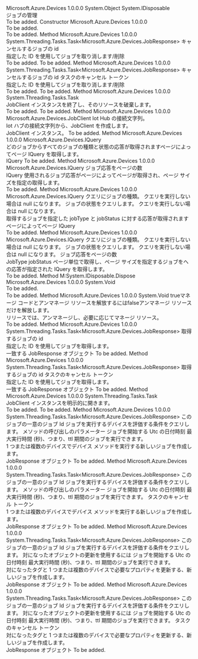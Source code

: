 <Type Name="JobClient" FullName="Microsoft.Azure.Devices.JobClient">
  <TypeSignature Language="C#" Value="public abstract class JobClient : IDisposable" />
  <TypeSignature Language="ILAsm" Value=".class public auto ansi abstract beforefieldinit JobClient extends System.Object implements class System.IDisposable" />
  <TypeSignature Language="DocId" Value="T:Microsoft.Azure.Devices.JobClient" />
  <TypeSignature Language="VB.NET" Value="Public MustInherit Class JobClient&#xA;Implements IDisposable" />
  <TypeSignature Language="F#" Value="type JobClient = class&#xA;    interface IDisposable" />
  <AssemblyInfo>
    <AssemblyName>Microsoft.Azure.Devices</AssemblyName>
    <AssemblyVersion>1.0.0.0</AssemblyVersion>
  </AssemblyInfo>
  <Base>
    <BaseTypeName>System.Object</BaseTypeName>
  </Base>
  <Interfaces>
    <Interface>
      <InterfaceName>System.IDisposable</InterfaceName>
    </Interface>
  </Interfaces>
  <Docs>
    <summary>
            ジョブの管理
            </summary>
    <remarks>To be added.</remarks>
  </Docs>
  <Members>
    <Member MemberName=".ctor">
      <MemberSignature Language="C#" Value="protected JobClient ();" />
      <MemberSignature Language="ILAsm" Value=".method familyhidebysig specialname rtspecialname instance void .ctor() cil managed" />
      <MemberSignature Language="DocId" Value="M:Microsoft.Azure.Devices.JobClient.#ctor" />
      <MemberSignature Language="VB.NET" Value="Protected Sub New ()" />
      <MemberType>Constructor</MemberType>
      <AssemblyInfo>
        <AssemblyName>Microsoft.Azure.Devices</AssemblyName>
        <AssemblyVersion>1.0.0.0</AssemblyVersion>
      </AssemblyInfo>
      <Parameters />
      <Docs>
        <summary>To be added.</summary>
        <remarks>To be added.</remarks>
      </Docs>
    </Member>
    <Member MemberName="CancelJobAsync">
      <MemberSignature Language="C#" Value="public abstract System.Threading.Tasks.Task&lt;Microsoft.Azure.Devices.JobResponse&gt; CancelJobAsync (string jobId);" />
      <MemberSignature Language="ILAsm" Value=".method public hidebysig newslot virtual instance class System.Threading.Tasks.Task`1&lt;class Microsoft.Azure.Devices.JobResponse&gt; CancelJobAsync(string jobId) cil managed" />
      <MemberSignature Language="DocId" Value="M:Microsoft.Azure.Devices.JobClient.CancelJobAsync(System.String)" />
      <MemberSignature Language="VB.NET" Value="Public MustOverride Function CancelJobAsync (jobId As String) As Task(Of JobResponse)" />
      <MemberSignature Language="F#" Value="abstract member CancelJobAsync : string -&gt; System.Threading.Tasks.Task&lt;Microsoft.Azure.Devices.JobResponse&gt;" Usage="jobClient.CancelJobAsync jobId" />
      <MemberType>Method</MemberType>
      <AssemblyInfo>
        <AssemblyName>Microsoft.Azure.Devices</AssemblyName>
        <AssemblyVersion>1.0.0.0</AssemblyVersion>
      </AssemblyInfo>
      <ReturnValue>
        <ReturnType>System.Threading.Tasks.Task&lt;Microsoft.Azure.Devices.JobResponse&gt;</ReturnType>
      </ReturnValue>
      <Parameters>
        <Parameter Name="jobId" Type="System.String" />
      </Parameters>
      <Docs>
        <param name="jobId">キャンセルするジョブの id</param>
        <summary>
            指定した ID を使用してジョブを取り消します/削除
            </summary>
        <returns>To be added.</returns>
        <remarks>To be added.</remarks>
      </Docs>
    </Member>
    <Member MemberName="CancelJobAsync">
      <MemberSignature Language="C#" Value="public abstract System.Threading.Tasks.Task&lt;Microsoft.Azure.Devices.JobResponse&gt; CancelJobAsync (string jobId, System.Threading.CancellationToken cancellationToken);" />
      <MemberSignature Language="ILAsm" Value=".method public hidebysig newslot virtual instance class System.Threading.Tasks.Task`1&lt;class Microsoft.Azure.Devices.JobResponse&gt; CancelJobAsync(string jobId, valuetype System.Threading.CancellationToken cancellationToken) cil managed" />
      <MemberSignature Language="DocId" Value="M:Microsoft.Azure.Devices.JobClient.CancelJobAsync(System.String,System.Threading.CancellationToken)" />
      <MemberSignature Language="F#" Value="abstract member CancelJobAsync : string * System.Threading.CancellationToken -&gt; System.Threading.Tasks.Task&lt;Microsoft.Azure.Devices.JobResponse&gt;" Usage="jobClient.CancelJobAsync (jobId, cancellationToken)" />
      <MemberType>Method</MemberType>
      <AssemblyInfo>
        <AssemblyName>Microsoft.Azure.Devices</AssemblyName>
        <AssemblyVersion>1.0.0.0</AssemblyVersion>
      </AssemblyInfo>
      <ReturnValue>
        <ReturnType>System.Threading.Tasks.Task&lt;Microsoft.Azure.Devices.JobResponse&gt;</ReturnType>
      </ReturnValue>
      <Parameters>
        <Parameter Name="jobId" Type="System.String" />
        <Parameter Name="cancellationToken" Type="System.Threading.CancellationToken" />
      </Parameters>
      <Docs>
        <param name="jobId">キャンセルするジョブの id</param>
        <param name="cancellationToken">タスクのキャンセル トークン</param>
        <summary>
            指定した ID を使用してジョブを取り消します/削除
            </summary>
        <returns>To be added.</returns>
        <remarks>To be added.</remarks>
      </Docs>
    </Member>
    <Member MemberName="CloseAsync">
      <MemberSignature Language="C#" Value="public abstract System.Threading.Tasks.Task CloseAsync ();" />
      <MemberSignature Language="ILAsm" Value=".method public hidebysig newslot virtual instance class System.Threading.Tasks.Task CloseAsync() cil managed" />
      <MemberSignature Language="DocId" Value="M:Microsoft.Azure.Devices.JobClient.CloseAsync" />
      <MemberSignature Language="VB.NET" Value="Public MustOverride Function CloseAsync () As Task" />
      <MemberSignature Language="F#" Value="abstract member CloseAsync : unit -&gt; System.Threading.Tasks.Task" Usage="jobClient.CloseAsync " />
      <MemberType>Method</MemberType>
      <AssemblyInfo>
        <AssemblyName>Microsoft.Azure.Devices</AssemblyName>
        <AssemblyVersion>1.0.0.0</AssemblyVersion>
      </AssemblyInfo>
      <ReturnValue>
        <ReturnType>System.Threading.Tasks.Task</ReturnType>
      </ReturnValue>
      <Parameters />
      <Docs>
        <summary>
            JobClient インスタンスを終了し、そのリソースを破棄します。
            </summary>
        <returns>To be added.</returns>
        <remarks>To be added.</remarks>
      </Docs>
    </Member>
    <Member MemberName="CreateFromConnectionString">
      <MemberSignature Language="C#" Value="public static Microsoft.Azure.Devices.JobClient CreateFromConnectionString (string connectionString);" />
      <MemberSignature Language="ILAsm" Value=".method public static hidebysig class Microsoft.Azure.Devices.JobClient CreateFromConnectionString(string connectionString) cil managed" />
      <MemberSignature Language="DocId" Value="M:Microsoft.Azure.Devices.JobClient.CreateFromConnectionString(System.String)" />
      <MemberSignature Language="VB.NET" Value="Public Shared Function CreateFromConnectionString (connectionString As String) As JobClient" />
      <MemberSignature Language="F#" Value="static member CreateFromConnectionString : string -&gt; Microsoft.Azure.Devices.JobClient" Usage="Microsoft.Azure.Devices.JobClient.CreateFromConnectionString connectionString" />
      <MemberType>Method</MemberType>
      <AssemblyInfo>
        <AssemblyName>Microsoft.Azure.Devices</AssemblyName>
        <AssemblyVersion>1.0.0.0</AssemblyVersion>
      </AssemblyInfo>
      <ReturnValue>
        <ReturnType>Microsoft.Azure.Devices.JobClient</ReturnType>
      </ReturnValue>
      <Parameters>
        <Parameter Name="connectionString" Type="System.String" />
      </Parameters>
      <Docs>
        <param name="connectionString"> Iot Hub の接続文字列。</param>
        <summary>
            Iot ハブの接続文字列から、JobClient を作成します。
            </summary>
        <returns> JobClient インスタンス。 </returns>
        <remarks>To be added.</remarks>
      </Docs>
    </Member>
    <Member MemberName="CreateQuery">
      <MemberSignature Language="C#" Value="public abstract Microsoft.Azure.Devices.IQuery CreateQuery ();" />
      <MemberSignature Language="ILAsm" Value=".method public hidebysig newslot virtual instance class Microsoft.Azure.Devices.IQuery CreateQuery() cil managed" />
      <MemberSignature Language="DocId" Value="M:Microsoft.Azure.Devices.JobClient.CreateQuery" />
      <MemberSignature Language="VB.NET" Value="Public MustOverride Function CreateQuery () As IQuery" />
      <MemberSignature Language="F#" Value="abstract member CreateQuery : unit -&gt; Microsoft.Azure.Devices.IQuery" Usage="jobClient.CreateQuery " />
      <MemberType>Method</MemberType>
      <AssemblyInfo>
        <AssemblyName>Microsoft.Azure.Devices</AssemblyName>
        <AssemblyVersion>1.0.0.0</AssemblyVersion>
      </AssemblyInfo>
      <ReturnValue>
        <ReturnType>Microsoft.Azure.Devices.IQuery</ReturnType>
      </ReturnValue>
      <Parameters />
      <Docs>
        <summary>
            どのジョブからすべてのジョブの種類と状態の応答が取得されますページによってページ IQuery を取得します。
            </summary>
        <returns>IQuery</returns>
        <remarks>To be added.</remarks>
      </Docs>
    </Member>
    <Member MemberName="CreateQuery">
      <MemberSignature Language="C#" Value="public abstract Microsoft.Azure.Devices.IQuery CreateQuery (Nullable&lt;int&gt; pageSize);" />
      <MemberSignature Language="ILAsm" Value=".method public hidebysig newslot virtual instance class Microsoft.Azure.Devices.IQuery CreateQuery(valuetype System.Nullable`1&lt;int32&gt; pageSize) cil managed" />
      <MemberSignature Language="DocId" Value="M:Microsoft.Azure.Devices.JobClient.CreateQuery(System.Nullable{System.Int32})" />
      <MemberSignature Language="VB.NET" Value="Public MustOverride Function CreateQuery (pageSize As Nullable(Of Integer)) As IQuery" />
      <MemberSignature Language="F#" Value="abstract member CreateQuery : Nullable&lt;int&gt; -&gt; Microsoft.Azure.Devices.IQuery" Usage="jobClient.CreateQuery pageSize" />
      <MemberType>Method</MemberType>
      <AssemblyInfo>
        <AssemblyName>Microsoft.Azure.Devices</AssemblyName>
        <AssemblyVersion>1.0.0.0</AssemblyVersion>
      </AssemblyInfo>
      <ReturnValue>
        <ReturnType>Microsoft.Azure.Devices.IQuery</ReturnType>
      </ReturnValue>
      <Parameters>
        <Parameter Name="pageSize" Type="System.Nullable&lt;System.Int32&gt;" />
      </Parameters>
      <Docs>
        <param name="pageSize">ジョブ応答をページの数</param>
        <summary>
            IQuery 使用されるジョブ応答がページによってページが取得され、ページ サイズを指定の取得します。
            </summary>
        <returns />
        <remarks>To be added.</remarks>
      </Docs>
    </Member>
    <Member MemberName="CreateQuery">
      <MemberSignature Language="C#" Value="public abstract Microsoft.Azure.Devices.IQuery CreateQuery (Nullable&lt;Microsoft.Azure.Devices.JobType&gt; jobType, Nullable&lt;Microsoft.Azure.Devices.JobStatus&gt; jobStatus);" />
      <MemberSignature Language="ILAsm" Value=".method public hidebysig newslot virtual instance class Microsoft.Azure.Devices.IQuery CreateQuery(valuetype System.Nullable`1&lt;valuetype Microsoft.Azure.Devices.JobType&gt; jobType, valuetype System.Nullable`1&lt;valuetype Microsoft.Azure.Devices.JobStatus&gt; jobStatus) cil managed" />
      <MemberSignature Language="DocId" Value="M:Microsoft.Azure.Devices.JobClient.CreateQuery(System.Nullable{Microsoft.Azure.Devices.JobType},System.Nullable{Microsoft.Azure.Devices.JobStatus})" />
      <MemberSignature Language="VB.NET" Value="Public MustOverride Function CreateQuery (jobType As Nullable(Of JobType), jobStatus As Nullable(Of JobStatus)) As IQuery" />
      <MemberSignature Language="F#" Value="abstract member CreateQuery : Nullable&lt;Microsoft.Azure.Devices.JobType&gt; * Nullable&lt;Microsoft.Azure.Devices.JobStatus&gt; -&gt; Microsoft.Azure.Devices.IQuery" Usage="jobClient.CreateQuery (jobType, jobStatus)" />
      <MemberType>Method</MemberType>
      <AssemblyInfo>
        <AssemblyName>Microsoft.Azure.Devices</AssemblyName>
        <AssemblyVersion>1.0.0.0</AssemblyVersion>
      </AssemblyInfo>
      <ReturnValue>
        <ReturnType>Microsoft.Azure.Devices.IQuery</ReturnType>
      </ReturnValue>
      <Parameters>
        <Parameter Name="jobType" Type="System.Nullable&lt;Microsoft.Azure.Devices.JobType&gt;" />
        <Parameter Name="jobStatus" Type="System.Nullable&lt;Microsoft.Azure.Devices.JobStatus&gt;" />
      </Parameters>
      <Docs>
        <param name="jobType">クエリにジョブの種類。 クエリを実行しない場合は null になります。</param>
        <param name="jobStatus">ジョブの状態をクエリします。 クエリを実行しない場合は null になります。</param>
        <summary>
            取得するジョブを指定した jobType と jobStatus に対する応答が取得されますページによってページ IQuery
            </summary>
        <returns />
        <remarks>To be added.</remarks>
      </Docs>
    </Member>
    <Member MemberName="CreateQuery">
      <MemberSignature Language="C#" Value="public abstract Microsoft.Azure.Devices.IQuery CreateQuery (Nullable&lt;Microsoft.Azure.Devices.JobType&gt; jobType, Nullable&lt;Microsoft.Azure.Devices.JobStatus&gt; jobStatus, Nullable&lt;int&gt; pageSize);" />
      <MemberSignature Language="ILAsm" Value=".method public hidebysig newslot virtual instance class Microsoft.Azure.Devices.IQuery CreateQuery(valuetype System.Nullable`1&lt;valuetype Microsoft.Azure.Devices.JobType&gt; jobType, valuetype System.Nullable`1&lt;valuetype Microsoft.Azure.Devices.JobStatus&gt; jobStatus, valuetype System.Nullable`1&lt;int32&gt; pageSize) cil managed" />
      <MemberSignature Language="DocId" Value="M:Microsoft.Azure.Devices.JobClient.CreateQuery(System.Nullable{Microsoft.Azure.Devices.JobType},System.Nullable{Microsoft.Azure.Devices.JobStatus},System.Nullable{System.Int32})" />
      <MemberSignature Language="VB.NET" Value="Public MustOverride Function CreateQuery (jobType As Nullable(Of JobType), jobStatus As Nullable(Of JobStatus), pageSize As Nullable(Of Integer)) As IQuery" />
      <MemberSignature Language="F#" Value="abstract member CreateQuery : Nullable&lt;Microsoft.Azure.Devices.JobType&gt; * Nullable&lt;Microsoft.Azure.Devices.JobStatus&gt; * Nullable&lt;int&gt; -&gt; Microsoft.Azure.Devices.IQuery" Usage="jobClient.CreateQuery (jobType, jobStatus, pageSize)" />
      <MemberType>Method</MemberType>
      <AssemblyInfo>
        <AssemblyName>Microsoft.Azure.Devices</AssemblyName>
        <AssemblyVersion>1.0.0.0</AssemblyVersion>
      </AssemblyInfo>
      <ReturnValue>
        <ReturnType>Microsoft.Azure.Devices.IQuery</ReturnType>
      </ReturnValue>
      <Parameters>
        <Parameter Name="jobType" Type="System.Nullable&lt;Microsoft.Azure.Devices.JobType&gt;" />
        <Parameter Name="jobStatus" Type="System.Nullable&lt;Microsoft.Azure.Devices.JobStatus&gt;" />
        <Parameter Name="pageSize" Type="System.Nullable&lt;System.Int32&gt;" />
      </Parameters>
      <Docs>
        <param name="jobType">クエリにジョブの種類。 クエリを実行しない場合は null になります。</param>
        <param name="jobStatus">ジョブの状態をクエリします。 クエリを実行しない場合は null になります。</param>
        <param name="pageSize">ジョブ応答をページの数</param>
        <summary>
            JobType jobStatus ページ単位で取得し、ページ サイズを指定するジョブをへの応答が指定された IQuery を取得します。
            </summary>
        <returns />
        <remarks>To be added.</remarks>
      </Docs>
    </Member>
    <Member MemberName="Dispose">
      <MemberSignature Language="C#" Value="public void Dispose ();" />
      <MemberSignature Language="ILAsm" Value=".method public hidebysig newslot virtual instance void Dispose() cil managed" />
      <MemberSignature Language="DocId" Value="M:Microsoft.Azure.Devices.JobClient.Dispose" />
      <MemberSignature Language="VB.NET" Value="Public Sub Dispose ()" />
      <MemberSignature Language="F#" Value="abstract member Dispose : unit -&gt; unit&#xA;override this.Dispose : unit -&gt; unit" Usage="jobClient.Dispose " />
      <MemberType>Method</MemberType>
      <Implements>
        <InterfaceMember>M:System.IDisposable.Dispose</InterfaceMember>
      </Implements>
      <AssemblyInfo>
        <AssemblyName>Microsoft.Azure.Devices</AssemblyName>
        <AssemblyVersion>1.0.0.0</AssemblyVersion>
      </AssemblyInfo>
      <ReturnValue>
        <ReturnType>System.Void</ReturnType>
      </ReturnValue>
      <Parameters />
      <Docs>
        <summary>To be added.</summary>
        <remarks>To be added.</remarks>
        <inheritdoc />
      </Docs>
    </Member>
    <Member MemberName="Dispose">
      <MemberSignature Language="C#" Value="protected virtual void Dispose (bool disposing);" />
      <MemberSignature Language="ILAsm" Value=".method familyhidebysig newslot virtual instance void Dispose(bool disposing) cil managed" />
      <MemberSignature Language="DocId" Value="M:Microsoft.Azure.Devices.JobClient.Dispose(System.Boolean)" />
      <MemberSignature Language="VB.NET" Value="Protected Overridable Sub Dispose (disposing As Boolean)" />
      <MemberSignature Language="F#" Value="abstract member Dispose : bool -&gt; unit&#xA;override this.Dispose : bool -&gt; unit" Usage="jobClient.Dispose disposing" />
      <MemberType>Method</MemberType>
      <AssemblyInfo>
        <AssemblyName>Microsoft.Azure.Devices</AssemblyName>
        <AssemblyVersion>1.0.0.0</AssemblyVersion>
      </AssemblyInfo>
      <ReturnValue>
        <ReturnType>System.Void</ReturnType>
      </ReturnValue>
      <Parameters>
        <Parameter Name="disposing" Type="System.Boolean" />
      </Parameters>
      <Docs>
        <param name="disposing">
          <c>true</c>マネージ コードとアンマネージ リソースを解放するには<c>false</c>アンマネージ リソースだけを解放します。</param>
        <summary>
            リリースでは、アンマネージし、必要に応じてマネージ リソース。
            </summary>
        <remarks>To be added.</remarks>
      </Docs>
    </Member>
    <Member MemberName="GetJobAsync">
      <MemberSignature Language="C#" Value="public abstract System.Threading.Tasks.Task&lt;Microsoft.Azure.Devices.JobResponse&gt; GetJobAsync (string jobId);" />
      <MemberSignature Language="ILAsm" Value=".method public hidebysig newslot virtual instance class System.Threading.Tasks.Task`1&lt;class Microsoft.Azure.Devices.JobResponse&gt; GetJobAsync(string jobId) cil managed" />
      <MemberSignature Language="DocId" Value="M:Microsoft.Azure.Devices.JobClient.GetJobAsync(System.String)" />
      <MemberSignature Language="VB.NET" Value="Public MustOverride Function GetJobAsync (jobId As String) As Task(Of JobResponse)" />
      <MemberSignature Language="F#" Value="abstract member GetJobAsync : string -&gt; System.Threading.Tasks.Task&lt;Microsoft.Azure.Devices.JobResponse&gt;" Usage="jobClient.GetJobAsync jobId" />
      <MemberType>Method</MemberType>
      <AssemblyInfo>
        <AssemblyName>Microsoft.Azure.Devices</AssemblyName>
        <AssemblyVersion>1.0.0.0</AssemblyVersion>
      </AssemblyInfo>
      <ReturnValue>
        <ReturnType>System.Threading.Tasks.Task&lt;Microsoft.Azure.Devices.JobResponse&gt;</ReturnType>
      </ReturnValue>
      <Parameters>
        <Parameter Name="jobId" Type="System.String" />
      </Parameters>
      <Docs>
        <param name="jobId">取得するジョブの id</param>
        <summary>
            指定した ID を使用してジョブを取得します。
            </summary>
        <returns>一致する JobResponse オブジェクト</returns>
        <remarks>To be added.</remarks>
      </Docs>
    </Member>
    <Member MemberName="GetJobAsync">
      <MemberSignature Language="C#" Value="public abstract System.Threading.Tasks.Task&lt;Microsoft.Azure.Devices.JobResponse&gt; GetJobAsync (string jobId, System.Threading.CancellationToken cancellationToken);" />
      <MemberSignature Language="ILAsm" Value=".method public hidebysig newslot virtual instance class System.Threading.Tasks.Task`1&lt;class Microsoft.Azure.Devices.JobResponse&gt; GetJobAsync(string jobId, valuetype System.Threading.CancellationToken cancellationToken) cil managed" />
      <MemberSignature Language="DocId" Value="M:Microsoft.Azure.Devices.JobClient.GetJobAsync(System.String,System.Threading.CancellationToken)" />
      <MemberSignature Language="F#" Value="abstract member GetJobAsync : string * System.Threading.CancellationToken -&gt; System.Threading.Tasks.Task&lt;Microsoft.Azure.Devices.JobResponse&gt;" Usage="jobClient.GetJobAsync (jobId, cancellationToken)" />
      <MemberType>Method</MemberType>
      <AssemblyInfo>
        <AssemblyName>Microsoft.Azure.Devices</AssemblyName>
        <AssemblyVersion>1.0.0.0</AssemblyVersion>
      </AssemblyInfo>
      <ReturnValue>
        <ReturnType>System.Threading.Tasks.Task&lt;Microsoft.Azure.Devices.JobResponse&gt;</ReturnType>
      </ReturnValue>
      <Parameters>
        <Parameter Name="jobId" Type="System.String" />
        <Parameter Name="cancellationToken" Type="System.Threading.CancellationToken" />
      </Parameters>
      <Docs>
        <param name="jobId">取得するジョブの id</param>
        <param name="cancellationToken">タスクのキャンセル トークン</param>
        <summary>
            指定した ID を使用してジョブを取得します。
            </summary>
        <returns>一致する JobResponse オブジェクト</returns>
        <remarks>To be added.</remarks>
      </Docs>
    </Member>
    <Member MemberName="OpenAsync">
      <MemberSignature Language="C#" Value="public abstract System.Threading.Tasks.Task OpenAsync ();" />
      <MemberSignature Language="ILAsm" Value=".method public hidebysig newslot virtual instance class System.Threading.Tasks.Task OpenAsync() cil managed" />
      <MemberSignature Language="DocId" Value="M:Microsoft.Azure.Devices.JobClient.OpenAsync" />
      <MemberSignature Language="VB.NET" Value="Public MustOverride Function OpenAsync () As Task" />
      <MemberSignature Language="F#" Value="abstract member OpenAsync : unit -&gt; System.Threading.Tasks.Task" Usage="jobClient.OpenAsync " />
      <MemberType>Method</MemberType>
      <AssemblyInfo>
        <AssemblyName>Microsoft.Azure.Devices</AssemblyName>
        <AssemblyVersion>1.0.0.0</AssemblyVersion>
      </AssemblyInfo>
      <ReturnValue>
        <ReturnType>System.Threading.Tasks.Task</ReturnType>
      </ReturnValue>
      <Parameters />
      <Docs>
        <summary>
            JobClient インスタンスを明示的に開きます。
            </summary>
        <returns>To be added.</returns>
        <remarks>To be added.</remarks>
      </Docs>
    </Member>
    <Member MemberName="ScheduleDeviceMethodAsync">
      <MemberSignature Language="C#" Value="public abstract System.Threading.Tasks.Task&lt;Microsoft.Azure.Devices.JobResponse&gt; ScheduleDeviceMethodAsync (string jobId, string queryCondition, Microsoft.Azure.Devices.CloudToDeviceMethod cloudToDeviceMethod, DateTime startTimeUtc, long maxExecutionTimeInSeconds);" />
      <MemberSignature Language="ILAsm" Value=".method public hidebysig newslot virtual instance class System.Threading.Tasks.Task`1&lt;class Microsoft.Azure.Devices.JobResponse&gt; ScheduleDeviceMethodAsync(string jobId, string queryCondition, class Microsoft.Azure.Devices.CloudToDeviceMethod cloudToDeviceMethod, valuetype System.DateTime startTimeUtc, int64 maxExecutionTimeInSeconds) cil managed" />
      <MemberSignature Language="DocId" Value="M:Microsoft.Azure.Devices.JobClient.ScheduleDeviceMethodAsync(System.String,System.String,Microsoft.Azure.Devices.CloudToDeviceMethod,System.DateTime,System.Int64)" />
      <MemberSignature Language="F#" Value="abstract member ScheduleDeviceMethodAsync : string * string * Microsoft.Azure.Devices.CloudToDeviceMethod * DateTime * int64 -&gt; System.Threading.Tasks.Task&lt;Microsoft.Azure.Devices.JobResponse&gt;" Usage="jobClient.ScheduleDeviceMethodAsync (jobId, queryCondition, cloudToDeviceMethod, startTimeUtc, maxExecutionTimeInSeconds)" />
      <MemberType>Method</MemberType>
      <AssemblyInfo>
        <AssemblyName>Microsoft.Azure.Devices</AssemblyName>
        <AssemblyVersion>1.0.0.0</AssemblyVersion>
      </AssemblyInfo>
      <ReturnValue>
        <ReturnType>System.Threading.Tasks.Task&lt;Microsoft.Azure.Devices.JobResponse&gt;</ReturnType>
      </ReturnValue>
      <Parameters>
        <Parameter Name="jobId" Type="System.String" />
        <Parameter Name="queryCondition" Type="System.String" />
        <Parameter Name="cloudToDeviceMethod" Type="Microsoft.Azure.Devices.CloudToDeviceMethod" />
        <Parameter Name="startTimeUtc" Type="System.DateTime" />
        <Parameter Name="maxExecutionTimeInSeconds" Type="System.Int64" />
      </Parameters>
      <Docs>
        <param name="jobId">このジョブの一意のジョブ Id</param>
        <param name="queryCondition">ジョブを実行するデバイスを評価する条件をクエリします。</param>
        <param name="cloudToDeviceMethod">メソッドの呼び出しのパラメーター</param>
        <param name="startTimeUtc">ジョブを開始する Utc の日付時刻</param>
        <param name="maxExecutionTimeInSeconds">最大実行時間 (秒)、つまり、ttl 期間のジョブを実行できます。</param>
        <summary>
            1 つまたは複数のデバイスでデバイス メソッドを実行する新しいジョブを作成します。
            </summary>
        <returns>JobResponse オブジェクト</returns>
        <remarks>To be added.</remarks>
      </Docs>
    </Member>
    <Member MemberName="ScheduleDeviceMethodAsync">
      <MemberSignature Language="C#" Value="public abstract System.Threading.Tasks.Task&lt;Microsoft.Azure.Devices.JobResponse&gt; ScheduleDeviceMethodAsync (string jobId, string queryCondition, Microsoft.Azure.Devices.CloudToDeviceMethod cloudToDeviceMethod, DateTime startTimeUtc, long maxExecutionTimeInSeconds, System.Threading.CancellationToken cancellationToken);" />
      <MemberSignature Language="ILAsm" Value=".method public hidebysig newslot virtual instance class System.Threading.Tasks.Task`1&lt;class Microsoft.Azure.Devices.JobResponse&gt; ScheduleDeviceMethodAsync(string jobId, string queryCondition, class Microsoft.Azure.Devices.CloudToDeviceMethod cloudToDeviceMethod, valuetype System.DateTime startTimeUtc, int64 maxExecutionTimeInSeconds, valuetype System.Threading.CancellationToken cancellationToken) cil managed" />
      <MemberSignature Language="DocId" Value="M:Microsoft.Azure.Devices.JobClient.ScheduleDeviceMethodAsync(System.String,System.String,Microsoft.Azure.Devices.CloudToDeviceMethod,System.DateTime,System.Int64,System.Threading.CancellationToken)" />
      <MemberSignature Language="F#" Value="abstract member ScheduleDeviceMethodAsync : string * string * Microsoft.Azure.Devices.CloudToDeviceMethod * DateTime * int64 * System.Threading.CancellationToken -&gt; System.Threading.Tasks.Task&lt;Microsoft.Azure.Devices.JobResponse&gt;" Usage="jobClient.ScheduleDeviceMethodAsync (jobId, queryCondition, cloudToDeviceMethod, startTimeUtc, maxExecutionTimeInSeconds, cancellationToken)" />
      <MemberType>Method</MemberType>
      <AssemblyInfo>
        <AssemblyName>Microsoft.Azure.Devices</AssemblyName>
        <AssemblyVersion>1.0.0.0</AssemblyVersion>
      </AssemblyInfo>
      <ReturnValue>
        <ReturnType>System.Threading.Tasks.Task&lt;Microsoft.Azure.Devices.JobResponse&gt;</ReturnType>
      </ReturnValue>
      <Parameters>
        <Parameter Name="jobId" Type="System.String" />
        <Parameter Name="queryCondition" Type="System.String" />
        <Parameter Name="cloudToDeviceMethod" Type="Microsoft.Azure.Devices.CloudToDeviceMethod" />
        <Parameter Name="startTimeUtc" Type="System.DateTime" />
        <Parameter Name="maxExecutionTimeInSeconds" Type="System.Int64" />
        <Parameter Name="cancellationToken" Type="System.Threading.CancellationToken" />
      </Parameters>
      <Docs>
        <param name="jobId">このジョブの一意のジョブ Id</param>
        <param name="queryCondition">ジョブを実行するデバイスを評価する条件をクエリします。</param>
        <param name="cloudToDeviceMethod">メソッドの呼び出しのパラメーター</param>
        <param name="startTimeUtc">ジョブを開始する Utc の日付時刻</param>
        <param name="maxExecutionTimeInSeconds">最大実行時間 (秒)、つまり、ttl 期間のジョブを実行できます。</param>
        <param name="cancellationToken">タスクのキャンセル トークン</param>
        <summary>
            1 つまたは複数のデバイスでデバイス メソッドを実行する新しいジョブを作成します。
            </summary>
        <returns>JobResponse オブジェクト</returns>
        <remarks>To be added.</remarks>
      </Docs>
    </Member>
    <Member MemberName="ScheduleTwinUpdateAsync">
      <MemberSignature Language="C#" Value="public abstract System.Threading.Tasks.Task&lt;Microsoft.Azure.Devices.JobResponse&gt; ScheduleTwinUpdateAsync (string jobId, string queryCondition, Microsoft.Azure.Devices.Shared.Twin twin, DateTime startTimeUtc, long maxExecutionTimeInSeconds);" />
      <MemberSignature Language="ILAsm" Value=".method public hidebysig newslot virtual instance class System.Threading.Tasks.Task`1&lt;class Microsoft.Azure.Devices.JobResponse&gt; ScheduleTwinUpdateAsync(string jobId, string queryCondition, class Microsoft.Azure.Devices.Shared.Twin twin, valuetype System.DateTime startTimeUtc, int64 maxExecutionTimeInSeconds) cil managed" />
      <MemberSignature Language="DocId" Value="M:Microsoft.Azure.Devices.JobClient.ScheduleTwinUpdateAsync(System.String,System.String,Microsoft.Azure.Devices.Shared.Twin,System.DateTime,System.Int64)" />
      <MemberSignature Language="F#" Value="abstract member ScheduleTwinUpdateAsync : string * string * Microsoft.Azure.Devices.Shared.Twin * DateTime * int64 -&gt; System.Threading.Tasks.Task&lt;Microsoft.Azure.Devices.JobResponse&gt;" Usage="jobClient.ScheduleTwinUpdateAsync (jobId, queryCondition, twin, startTimeUtc, maxExecutionTimeInSeconds)" />
      <MemberType>Method</MemberType>
      <AssemblyInfo>
        <AssemblyName>Microsoft.Azure.Devices</AssemblyName>
        <AssemblyVersion>1.0.0.0</AssemblyVersion>
      </AssemblyInfo>
      <ReturnValue>
        <ReturnType>System.Threading.Tasks.Task&lt;Microsoft.Azure.Devices.JobResponse&gt;</ReturnType>
      </ReturnValue>
      <Parameters>
        <Parameter Name="jobId" Type="System.String" />
        <Parameter Name="queryCondition" Type="System.String" />
        <Parameter Name="twin" Type="Microsoft.Azure.Devices.Shared.Twin" />
        <Parameter Name="startTimeUtc" Type="System.DateTime" />
        <Parameter Name="maxExecutionTimeInSeconds" Type="System.Int64" />
      </Parameters>
      <Docs>
        <param name="jobId">このジョブの一意のジョブ Id</param>
        <param name="queryCondition">ジョブを実行するデバイスを評価する条件をクエリします。</param>
        <param name="twin">対になったオブジェクトの更新を使用するには</param>
        <param name="startTimeUtc">ジョブを開始する Utc の日付時刻</param>
        <param name="maxExecutionTimeInSeconds">最大実行時間 (秒)、つまり、ttl 期間のジョブを実行できます。</param>
        <summary>
            対になったタグと 1 つまたは複数のデバイスで必要なプロパティを更新する、新しいジョブを作成します。
            </summary>
        <returns>JobResponse オブジェクト</returns>
        <remarks>To be added.</remarks>
      </Docs>
    </Member>
    <Member MemberName="ScheduleTwinUpdateAsync">
      <MemberSignature Language="C#" Value="public abstract System.Threading.Tasks.Task&lt;Microsoft.Azure.Devices.JobResponse&gt; ScheduleTwinUpdateAsync (string jobId, string queryCondition, Microsoft.Azure.Devices.Shared.Twin twin, DateTime startTimeUtc, long maxExecutionTimeInSeconds, System.Threading.CancellationToken cancellationToken);" />
      <MemberSignature Language="ILAsm" Value=".method public hidebysig newslot virtual instance class System.Threading.Tasks.Task`1&lt;class Microsoft.Azure.Devices.JobResponse&gt; ScheduleTwinUpdateAsync(string jobId, string queryCondition, class Microsoft.Azure.Devices.Shared.Twin twin, valuetype System.DateTime startTimeUtc, int64 maxExecutionTimeInSeconds, valuetype System.Threading.CancellationToken cancellationToken) cil managed" />
      <MemberSignature Language="DocId" Value="M:Microsoft.Azure.Devices.JobClient.ScheduleTwinUpdateAsync(System.String,System.String,Microsoft.Azure.Devices.Shared.Twin,System.DateTime,System.Int64,System.Threading.CancellationToken)" />
      <MemberSignature Language="F#" Value="abstract member ScheduleTwinUpdateAsync : string * string * Microsoft.Azure.Devices.Shared.Twin * DateTime * int64 * System.Threading.CancellationToken -&gt; System.Threading.Tasks.Task&lt;Microsoft.Azure.Devices.JobResponse&gt;" Usage="jobClient.ScheduleTwinUpdateAsync (jobId, queryCondition, twin, startTimeUtc, maxExecutionTimeInSeconds, cancellationToken)" />
      <MemberType>Method</MemberType>
      <AssemblyInfo>
        <AssemblyName>Microsoft.Azure.Devices</AssemblyName>
        <AssemblyVersion>1.0.0.0</AssemblyVersion>
      </AssemblyInfo>
      <ReturnValue>
        <ReturnType>System.Threading.Tasks.Task&lt;Microsoft.Azure.Devices.JobResponse&gt;</ReturnType>
      </ReturnValue>
      <Parameters>
        <Parameter Name="jobId" Type="System.String" />
        <Parameter Name="queryCondition" Type="System.String" />
        <Parameter Name="twin" Type="Microsoft.Azure.Devices.Shared.Twin" />
        <Parameter Name="startTimeUtc" Type="System.DateTime" />
        <Parameter Name="maxExecutionTimeInSeconds" Type="System.Int64" />
        <Parameter Name="cancellationToken" Type="System.Threading.CancellationToken" />
      </Parameters>
      <Docs>
        <param name="jobId">このジョブの一意のジョブ Id</param>
        <param name="queryCondition">ジョブを実行するデバイスを評価する条件をクエリします。</param>
        <param name="twin">対になったオブジェクトの更新を使用するには</param>
        <param name="startTimeUtc">ジョブを開始する Utc の日付時刻</param>
        <param name="maxExecutionTimeInSeconds">最大実行時間 (秒)、つまり、ttl 期間のジョブを実行できます。</param>
        <param name="cancellationToken">タスクのキャンセル トークン</param>
        <summary>
            対になったタグと 1 つまたは複数のデバイスで必要なプロパティを更新する、新しいジョブを作成します。
            </summary>
        <returns>JobResponse オブジェクト</returns>
        <remarks>To be added.</remarks>
      </Docs>
    </Member>
  </Members>
</Type>